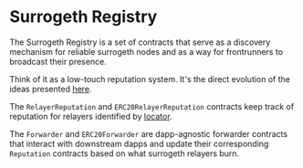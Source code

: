 # Surrogeth Registry

The Surrogeth Registry is a set of contracts that serve as a discovery mechanism for reliable surrogeth nodes
and as a way for frontrunners to broadcast their presence.

Think of it as a low-touch reputation system. It's the direct evolution of the ideas presented [here](https://ethresear.ch/t/burn-relay-registry-decentralized-transaction-abstraction-on-layer-2/5820).

The `RelayerReputation` and `ERC20RelayerReputation` contracts keep track of reputation for relayers identified by [locator](https://github.com/lsankar4033/surrogeth/blob/master/burnRegistry/contracts/RelayerReputation.sol#L14).

The `Forwarder` and `ERC20Forwarder` are dapp-agnostic forwarder contracts that interact with downstream dapps and update their corresponding `Reputation` contracts based on what surrogeth relayers burn.
